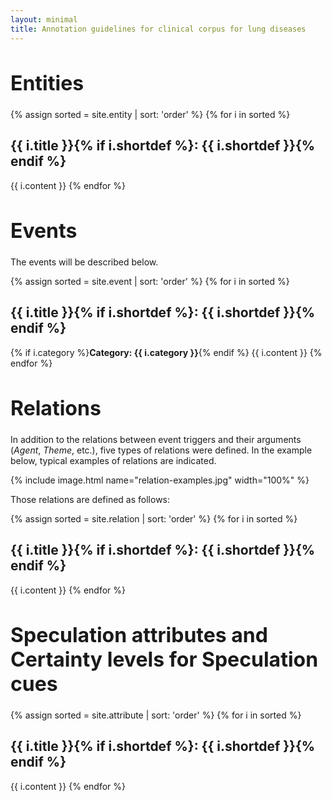 ```yaml
---
layout: minimal
title: Annotation guidelines for clinical corpus for lung diseases
---
```


<h1 style="font-size:32px">Entities</h1>

{% assign sorted = site.entity | sort: 'order' %}
{% for i in sorted %}
## {{ i.title }}{% if i.shortdef %}: {{ i.shortdef }}{% endif %}
{{ i.content }}
{% endfor %}

<h1 style="font-size:32px">Events</h1>

The events will be described below.

{% assign sorted = site.event | sort: 'order' %}
{% for i in sorted %}
## {{ i.title }}{% if i.shortdef %}: {{ i.shortdef }}{% endif %}
{% if i.category %}**Category: {{ i.category }}**{% endif %}
{{ i.content }}
{% endfor %}

<h1 style="font-size:32px">Relations</h1>

In addition to the relations between event triggers and their
arguments (*Agent*, *Theme*, etc.), five types of relations were
defined. In the example below, typical examples of relations are
indicated.

{% include image.html name="relation-examples.jpg" width="100%" %}

Those relations are defined as follows:

{% assign sorted = site.relation | sort: 'order' %}
{% for i in sorted %}
## {{ i.title }}{% if i.shortdef %}: {{ i.shortdef }}{% endif %}
{{ i.content }}
{% endfor %}

<h1 style="font-size:32px">
Speculation attributes and Certainty levels for Speculation cues</h1>

{% assign sorted = site.attribute | sort: 'order' %}
{% for i in sorted %}
## {{ i.title }}{% if i.shortdef %}: {{ i.shortdef }}{% endif %}
{{ i.content }}
{% endfor %}
